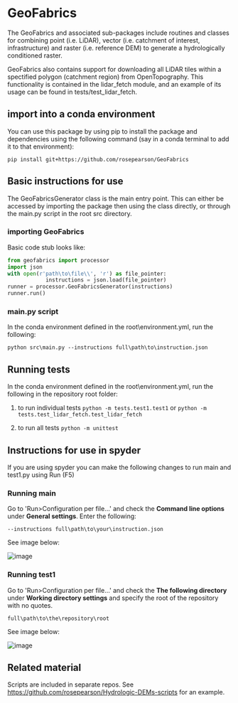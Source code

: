 # GeoFabrics

The GeoFabrics and associated sub-packages include routines and classes for combining point (i.e. LiDAR), vector (i.e. catchment of interest, infrastructure) and raster (i.e. reference DEM) to generate a hydrologically conditioned raster. 

GeoFabrics also contains support for downloading all LiDAR tiles within a spectified polygon (catchment region) from OpenTopography. This functionality is contained in the lidar_fetch module, and an example of its usage can be found in tests/test_lidar_fetch.

## import into a conda environment
You can use this package by using pip to install the package and dependencies using the following command (say in a conda terminal to add it to that environment):

`pip install git+https://github.com/rosepearson/GeoFabrics`

## Basic instructions for use
The GeoFabricsGenerator class is the main entry point. This can either be accessed by importing the package then using the class directly, or through the main.py script in the root src directory. 

### importing GeoFabrics
Basic code stub looks like:
```python
from geofabrics import processor
import json
with open(r'path\to\file\\', 'r') as file_pointer:
            instructions = json.load(file_pointer)
runner = processor.GeoFabricsGenerator(instructions)
runner.run()
```
### main.py script
In the conda environment defined in the root\environment.yml, run the following:

`python src\main.py --instructions full\path\to\instruction.json`

## Running tests
In the conda environment defined in the root\environment.yml, run the following in the repository root folder:

1. to run individual tests
`python -m tests.test1.test1` or `python -m tests.test_lidar_fetch.test_lidar_fetch`

2. to run all tests
`python -m unittest`

## Instructions for use in spyder
If you are using spyder you can make the following changes to run main and test1.py using Run (F5)

### Running main

Go to 'Run>Configuration per file...' and check the **Command line options** under **General settings**. Enter the following:

`--instructions full\path\to\your\instruction.json`

See image below: 

![image](https://user-images.githubusercontent.com/22883860/123566757-97a43a00-d814-11eb-9e3e-1d2468145e3d.png)

### Running test1

Go to 'Run>Configuration per file...' and check the **The following directory** under **Working directory settings** and specify the root of the repository with no quotes.

`full\path\to\the\repository\root`

See image below: 

![image](https://user-images.githubusercontent.com/22883860/123900473-3ff50280-d9bd-11eb-8123-e8b6e28d46b2.png)


## Related material
Scripts are included in separate repos. See https://github.com/rosepearson/Hydrologic-DEMs-scripts for an example.
